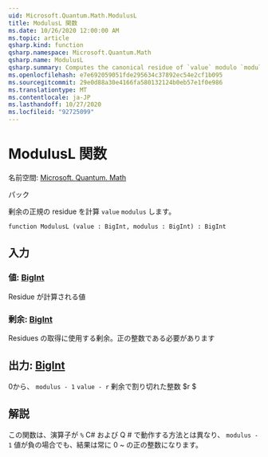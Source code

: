 ```yaml
---
uid: Microsoft.Quantum.Math.ModulusL
title: ModulusL 関数
ms.date: 10/26/2020 12:00:00 AM
ms.topic: article
qsharp.kind: function
qsharp.namespace: Microsoft.Quantum.Math
qsharp.name: ModulusL
qsharp.summary: Computes the canonical residue of `value` modulo `modulus`.
ms.openlocfilehash: e7e692059051fde295634c37892ec54e2cf1b095
ms.sourcegitcommit: 29e0d88a30e4166fa580132124b0eb57e1f0e986
ms.translationtype: MT
ms.contentlocale: ja-JP
ms.lasthandoff: 10/27/2020
ms.locfileid: "92725099"
---
```

# <a name="modulusl-function"></a>ModulusL 関数

名前空間: [Microsoft. Quantum. Math](xref:Microsoft.Quantum.Math)

パック [](https://nuget.org/packages/)


剰余の正規の residue を計算 `value` `modulus` します。

```qsharp
function ModulusL (value : BigInt, modulus : BigInt) : BigInt
```


## <a name="input"></a>入力

### <a name="value--bigint"></a>値: [BigInt](xref:microsoft.quantum.lang-ref.bigint)

Residue が計算される値


### <a name="modulus--bigint"></a>剰余: [BigInt](xref:microsoft.quantum.lang-ref.bigint)

Residues の取得に使用する剰余。正の整数である必要があります



## <a name="output--bigint"></a>出力: [BigInt](xref:microsoft.quantum.lang-ref.bigint)

0から、 `modulus - 1` `value - r` 剰余で割り切れた整数 $r $

## <a name="remarks"></a>解説

この関数は、演算子が `%` C# および Q # で動作する方法とは異なり、 `modulus - 1` 値が負の場合でも、結果は常に 0 ~ の正の整数になります。